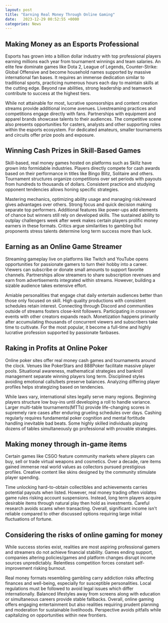 ```yaml
---
layout: post
title: "Earning Real Money Through Online Gaming"
date:   2023-12-29 00:52:55 +0000
categories: News
---
```

## Making Money as an Esports Professional
Esports has grown into a billion dollar industry with top professional players earning millions each year from tournament winnings and team salaries. An elite few dominate games like Dota 2, League of Legends, Counter-Strike: Global Offensive and become household names supported by massive international fan bases. It requires an immense dedication similar to traditional sports, practicing numerous hours each day to maintain skills at the cutting edge. Beyond raw abilities, strong leadership and teamwork contribute to success at the highest tiers.

While not attainable for most, lucrative sponsorships and content creation streams provide additional income avenues. Livestreaming practices and competitions engage directly with fans. Partnerships with equipment and apparel brands showcase talents to their audiences. The competitive scene also presents opportunities for casters, analysts and other supporting roles within the esports ecosystem. For dedicated amateurs, smaller tournaments and circuits offer prize pools and exposure.

## Winning Cash Prizes in Skill-Based Games
Skill-based, real money games hosted on platforms such as Skillz have grown into formidable industries. Players directly compete for cash awards based on their performance in titles like Bingo Blitz, Solitaire and others. Tournament structures organize competitions over set periods with payouts from hundreds to thousands of dollars. Consistent practice and studying opponent tendencies allows honing specific strategies.

Mastering mechanics, optimizing ability usage and managing risk/reward gives advantages over others. Strong focus and quick decision making separate top performers. Additional features like power-ups add elements of chance but winners still rely on developed skills. The sustained ability to outplay challengers week after week makes certain players prolific money earners in these formats. Critics argue similarities to gambling but proponents stress talents determine long term success more than luck.

## Earning as an Online Game Streamer
Streaming gameplay live on platforms like Twitch and YouTube opens opportunities for passionate gamers to turn their hobby into a career. Viewers can subscribe or donate small amounts to support favorite channels. Partnerships allow streamers to share subscription revenues and earn from advertisements integrated within streams. However, building a sizable audience takes extensive effort.

Amiable personalities that engage chat daily entertain audiences better than those only focused on skill. High quality productions with consistent schedules retain interest. Connecting through Discord and communities outside of streams fosters close-knit followers. Participating in crossover events with other creators expands reach. Monetization happens primarily after accumulating thousands of concurrent viewers and subscribers take time to cultivate. For the most popular, it become a full-time and highly lucrative profession supported by passionate fanbases.

## Raking in Profits at Online Poker
Online poker sites offer real money cash games and tournaments around the clock. Venues like PokerStars and 888Poker facilitate massive player pools. Situational awareness, mathematical strategies and bankroll management separate winning players long term. Disciplined styles avoiding emotional calls/bets preserve balances. Analyzing differing player profiles helps strategizing based on tendencies.

While laws vary, international sites legally serve many regions. Beginning players structure low buy-ins until developing a roll to handle variance. Larger multi-table tournaments(MTTs) provide life-changing scores in supremely rare cases after enduring grueling schedules over days. Cashing regularly requires fundamental poker cognition and mental fortitude handling inevitable bad beats. Some highly skilled individuals playing dozens of tables simultaneously go professional with provable strategies.

## Making money through in-game items
 Certain games like CSGO feature community markets where players can buy, sell or trade virtual weapons and cosmetics. Over a decade, rare items gained immense real world values as collectors pursued prestigious profiles. Creative content like skins designed by the community stimulate player spending.

Time unlocking hard-to-obtain collectibles and achievements carries potential payouts when listed. However, real money trading often violates game rules risking account suspensions. Instead, long term players acquire desirable items through natural play then hold as investments. Careful research avoids scams when transacting. Overall, significant income isn't reliable compared to other discussed options requiring large initial fluctuations of fortune.

## Considering the risks of online gaming for money
While success stories exist, realities are most aspiring professional gamers and streamers do not achieve financial stability. Games ending support, companies altering policies/games and platform changes disrupt income sources unpredictably. Relentless competition forces constant self-improvement risking burnout.

Real money formats resembling gambling carry addiction risks affecting finances and well-being, especially for susceptible personalities. Local regulations must be followed to avoid legal issues which differ internationally. Balanced lifestyles away from screens along with education or simultaneous careers provide stable fallbacks. Overall, online gaming offers engaging entertainment but also realities requiring prudent planning and moderation for sustainable livelihoods. Perspective avoids pitfalls while capitalizing on opportunities within new frontiers.
